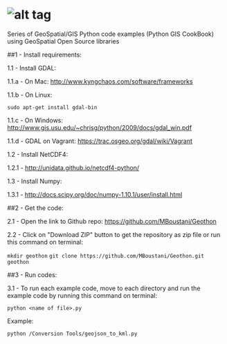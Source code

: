 ![alt tag](https://github.com/MBoustani/Geothon/blob/master/logo.png)
======

Series of GeoSpatial/GIS Python code examples (Python GIS CookBook) using GeoSpatial Open Source libraries

##1 - Install requirements:

1.1 - Install GDAL:

1.1.a - On Mac:  http://www.kyngchaos.com/software/frameworks

1.1.b - On Linux: 
 
`sudo apt-get install gdal-bin`
 
1.1.c - On Windows: http://www.gis.usu.edu/~chrisg/python/2009/docs/gdal_win.pdf

1.1.d - GDAL on Vagrant: https://trac.osgeo.org/gdal/wiki/Vagrant

1.2 - Install NetCDF4:

1.2.1 - http://unidata.github.io/netcdf4-python/

1.3 - Install Numpy:

1.3.1 - http://docs.scipy.org/doc/numpy-1.10.1/user/install.html

##2 - Get the code:

2.1 - Open the link to Github repo: https://github.com/MBoustani/Geothon

2.2 - Click on "Download ZIP" button to get the repository as zip file or run this command on terminal:

`mkdir geothon`
`git clone https://github.com/MBoustani/Geothon.git geothon`

##3 - Run codes:

3.1 - To run each example code, move to each directory and run the example code by running this command on terminal:  
 
`python <name of file>.py`

Example: 
 
`python /Conversion Tools/geojson_to_kml.py`
